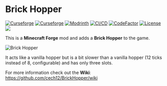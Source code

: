 # Brick Hopper

[![Curseforge](http://cf.way2muchnoise.eu/full_442574_downloads(0D0D0D-F16436-fff-010101-fff).svg)](https://www.curseforge.com/minecraft/mc-mods/brick-hopper)
[![Curseforge](http://cf.way2muchnoise.eu/versions/For%20MC_442574_all(0D0D0D-F16436-fff-010101).svg)](https://www.curseforge.com/minecraft/mc-mods/brick-hopper/files)
[![Modrinth](https://modrinth-utils.vercel.app/api/badge/downloads?id=Jm0xDE8P&logo=true)](https://modrinth.com/mod/brick-hopper)
[![CI/CD](https://github.com/cech12/BrickHopper/actions/workflows/cicd-workflow.yml/badge.svg)](https://github.com/cech12/BrickHopper/actions/workflows/cicd-workflow.yml)
[![CodeFactor](https://www.codefactor.io/repository/github/cech12/brickhopper/badge)](https://www.codefactor.io/repository/github/cech12/brickhopper)
[![License](https://img.shields.io/github/license/cech12/BrickHopper)](http://opensource.org/licenses/MIT)
[![](https://img.shields.io/discord/752506676719910963.svg?style=flat&color=informational&logo=discord&label=Discord)](https://discord.gg/gRUFH5t)

This is a **Minecraft Forge** mod and adds a **Brick Hopper** to the game.

![Brick Hopper](material/brick_hopper.png)

It acts like a vanilla hopper but is a bit slower than a vanilla hopper (12 ticks instead of 8, configurable) and has only three slots.

For more information check out the **Wiki**: https://github.com/cech12/BrickHopper/wiki
